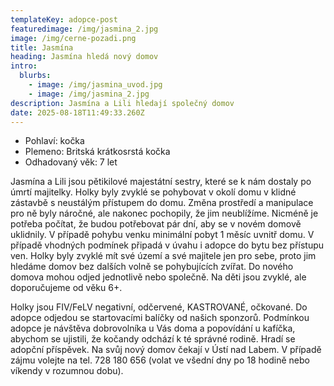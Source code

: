 ```yaml
---
templateKey: adopce-post
featuredimage: /img/jasmina_2.jpg
image: /img/cerne-pozadi.png
title: Jasmína
heading: Jasmína hledá nový domov
intro:
  blurbs:
    - image: /img/jasmina_uvod.jpg
    - image: /img/jasmina_2.jpg
description: Jasmína a Lili hledají společný domov
date: 2025-08-18T11:49:33.260Z
---
```

* P﻿ohlaví: kočka
* P﻿lemeno: Britská krátkosrstá kočka
* O﻿dhadovaný věk: 7 let

Jasmína a Lili jsou pětikilové majestátní sestry, které se k nám dostaly po úmrtí majitelky. Holky byly zvyklé se pohybovat v okolí domu v klidné zástavbě s neustálým přístupem do domu. Změna prostředí a manipulace pro ně byly náročné, ale nakonec pochopily, že jim neublížíme. Nicméně je potřeba počítat, že budou potřebovat pár dní, aby se v novém domově uklidnily. V případě pohybu venku minimální pobyt 1 měsíc uvnitř domu. V případě vhodných podmínek připadá v úvahu i adopce do bytu bez přístupu ven. H﻿olky byly zvyklé mít své území a své majitele jen pro sebe, proto jim hledáme domov bez dalších volně se pohybujících zvířat. Do nového domova mohou odjed jednotlivě nebo společně. Na děti jsou zvyklé, ale doporučujeme od věku 6+. 

Holky jsou FIV/FeLV negativní, odčervené, KASTROVANÉ, očkované. Do adopce odjedou se startovacími balíčky od našich sponzorů. Podmínkou adopce je návštěva dobrovolníka u Vás doma a popovídání u kafíčka, abychom se ujistili, že kočandy odchází k té správné rodině. Hradí se adopční příspěvek. Na svůj nový domov čekají v Ústí nad Labem. V případě zájmu volejte na tel. 728 180 656 (volat ve všední dny po 18 hodině nebo víkendy v rozumnou dobu).